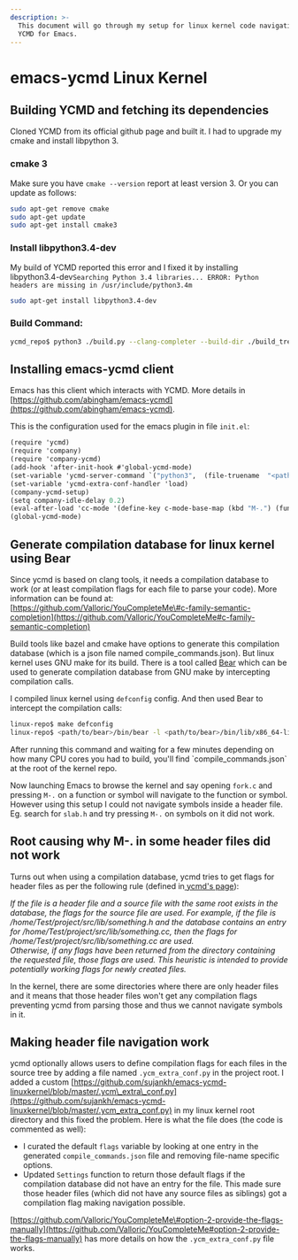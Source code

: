 ```yaml
---
description: >-
  This document will go through my setup for linux kernel code navigation using
  YCMD for Emacs.
---
```


# emacs-ycmd Linux Kernel

## Building YCMD and fetching its dependencies

Cloned YCMD from its official github page and built it. I had to upgrade my cmake and install libpython 3.

### cmake 3

Make sure you have `cmake --version` report at least version 3. Or you can update as follows:

```bash
sudo apt-get remove cmake
sudo apt-get update
sudo apt-get install cmake3
```

### Install libpython3.4-dev

My build of YCMD reported this error and I fixed it by installing libpython3.4-dev`Searching Python 3.4 libraries... ERROR: Python headers are missing in /usr/include/python3.4m`

```bash
sudo apt-get install libpython3.4-dev
```

### Build Command:

```bash
ycmd_repo$ python3 ./build.py --clang-completer --build-dir ./build_tree/
```

## Installing emacs-ycmd client

Emacs has this client which interacts with YCMD. More details in [https://github.com/abingham/emacs-ycmd](https://github.com/abingham/emacs-ycmd).

This is the configuration used for the emacs plugin in file `init.el`:

```scheme
(require 'ycmd)
(require 'company)
(require 'company-ycmd)
(add-hook 'after-init-hook #'global-ycmd-mode)
(set-variable 'ycmd-server-command `("python3",  (file-truename  "<path to ycmd repo>/ycmd>")))
(set-variable 'ycmd-extra-conf-handler 'load)
(company-ycmd-setup)
(setq company-idle-delay 0.2)
(eval-after-load 'cc-mode '(define-key c-mode-base-map (kbd "M-.") (function ycmd-goto)))
(global-ycmd-mode)

```

## Generate compilation database for linux kernel using Bear

Since ycmd is based on clang tools, it needs a compilation database to work \(or at least compilation flags for each file to parse your code\). More information can be found at: [https://github.com/Valloric/YouCompleteMe\#c-family-semantic-completion](https://github.com/Valloric/YouCompleteMe#c-family-semantic-completion)

Build tools like bazel and cmake have options to generate this compilation database \(which is a json file named  compile\_commands.json\). But linux kernel uses GNU make for its build. There is a tool called [Bear](https://github.com/rizsotto/Bear) which can be used to generate compilation database from GNU make by intercepting compilation calls.

I compiled linux kernel using `defconfig` config. And then used Bear to intercept the compilation calls:

```bash
linux-repo$ make defconfig
linux-repo$ <path/to/bear>/bin/bear -l <path/to/bear>/bin/lib/x86_64-linux-gnu/bear/libear.so make
```

After running this command and waiting for a few minutes depending on how many CPU cores you had to build, you'll find \`compile\_commands.json\` at the root of the kernel repo.

Now launching Emacs to browse the kernel and say opening `fork.c` and pressing `M-.` on a function or symbol will navigate to the function or symbol.  However using this setup I could not navigate symbols inside a header file. Eg. search for `slab.h` and try pressing `M-.` on symbols on it did not work.

## Root causing why M-. in some header files did not work

Turns out when using a compilation database, ycmd tries to get flags for header files as per the following rule \(defined in[ ycmd's page](https://github.com/Valloric/YouCompleteMe#option-1-use-a-compilation-database)\):

_If the file is a header file and a source file with the same root exists in the database, the flags for the source file are used. For example, if the file is /home/Test/project/src/lib/something.h and the database contains an entry for /home/Test/project/src/lib/something.cc, then the flags for /home/Test/project/src/lib/something.cc are used.  
Otherwise, if any flags have been returned from the directory containing the requested file, those flags are used. This heuristic is intended to provide potentially working flags for newly created files._

In the kernel, there are some directories where there are only header files and it means that those header files won't get any compilation flags preventing ycmd from parsing those and thus we cannot navigate symbols in it.

## Making header file navigation work

ycmd optionally allows users to define compilation flags for each files in the source tree by adding a file named `.ycm_extra_conf.py` in the project root. I added a custom [https://github.com/sujankh/emacs-ycmd-linuxkernel/blob/master/.ycm\_extra\_conf.py](https://github.com/sujankh/emacs-ycmd-linuxkernel/blob/master/.ycm_extra_conf.py) in my linux kernel root directory and this fixed the problem. Here is what the file does \(the code is commented as well\):

* I curated the default `flags` variable by looking at one entry in the generated `compile_commands.json` file and removing file-name specific options.
* Updated `Settings` function to return those default flags if the compilation database did not have an entry for the file. This made sure those header files \(which did not have any source files as siblings\) got a compilation flag making navigation possible.

[https://github.com/Valloric/YouCompleteMe\#option-2-provide-the-flags-manually](https://github.com/Valloric/YouCompleteMe#option-2-provide-the-flags-manually) has more details on how the `.ycm_extra_conf.py` file works. 


